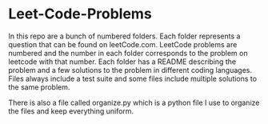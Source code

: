 # Leet-Code-Problems


In this repo are a bunch of numbered folders. Each folder represents a question that can be found on leetCode.com. LeetCode problems are numbered and the number in each folder corresponds to the problem on leetcode with that number. Each folder has a README describing the problem and a few solutions to the problem in different coding languages. Files always include a test suite and some files include multiple solutions to the same problem.

There is also a file called organize.py which is a python file I use to organize the files and keep everything uniform.
